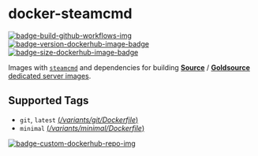 # docker-steamcmd

[![badge-build-github-workflows-img][]][badge-build-github-workflows-src] [![badge-version-dockerhub-image-badge][]][badge-image-dockerhub-tags-src] [![badge-size-dockerhub-image-badge][]][badge-image-dockerhub-tags-src]

[badge-build-github-workflows-img]: https://img.shields.io/github/actions/workflow/status/startersclan/docker-steamcmd/ci-master-pr.yml?branch=master&label=ci-master-pr&logo=github&style=flat-square
[badge-build-github-workflows-src]: https://github.com/startersclan/docker-steamcmd/actions?query=branch%3Amaster
[badge-image-dockerhub-src]: https://hub.docker.com/r/startersclan/steamcmd
[badge-image-dockerhub-tags-src]: https://hub.docker.com/r/startersclan/steamcmd/tags
[badge-version-dockerhub-image-badge]: https://img.shields.io/docker/v/startersclan/steamcmd/latest?label=image%20tag&style=flat-square
[badge-size-dockerhub-image-badge]: https://img.shields.io/docker/image-size/startersclan/steamcmd/latest?style=flat-square
[badge-custom-dockerhub-repo-img]: https://img.shields.io/badge/docker%20hub-startersclan/steamcmd-blue.svg?logo=docker&logoColor=2596EC&color=1B2838&label=&labelColor=&style=popout-square

Images with [`steamcmd`](https://developer.valvesoftware.com/wiki/SteamCMD) and dependencies for building [**Source**](https://developer.valvesoftware.com/wiki/Source) / [**Goldsource**](https://developer.valvesoftware.com/wiki/GoldSrc) [dedicated server images](https://github.com/startersclan/docker-sourceservers).

## Supported Tags

* `git`, `latest` [(*/variants/git/Dockerfile*)][dockerfile-git-src]
* `minimal` [(*/variants/minimal/Dockerfile*)][dockerfile-minimal-src]

[dockerfile-git-src]: https://github.com/startersclan/docker-steamcmd/blob/master/variants/git/Dockerfile
[dockerfile-minimal-src]: https://github.com/startersclan/docker-steamcmd/blob/master/variants/minimal/Dockerfile

[![badge-custom-dockerhub-repo-img][]][badge-image-dockerhub-src]
